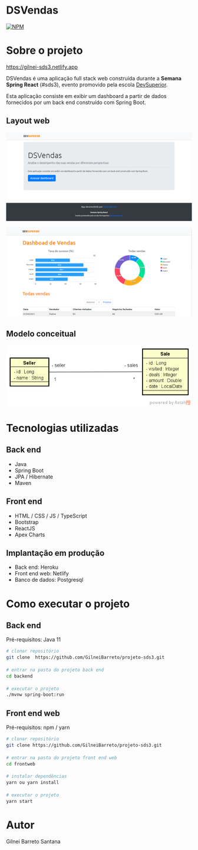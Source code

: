 # DSVendas
[![NPM](https://img.shields.io/npm/l/react)](https://github.com/GilneiBarreto/projeto-sds3/blob/main/LICENSE) 

# Sobre o projeto

https://gilnei-sds3.netlify.app

DSVendas é uma aplicação full stack web construída durante a **Semana Spring React** (#sds3), evento promovido pela escola [DevSuperior](https://devsuperior.com "Site da DevSuperior").

Esta aplicação consiste em exibir um dashboard a partir de dados fornecidos por um back end construído com Spring Boot.

## Layout web
![Web 1](https://github.com/GilneiBarreto/assets/blob/main/sds3/web1.PNG)

![Web 2](https://github.com/GilneiBarreto/assets/blob/main/sds3/web2.PNG)

## Modelo conceitual
![Modelo Conceitual](https://github.com/GilneiBarreto/assets/blob/main/sds3/sds3-mc.png)

# Tecnologias utilizadas
## Back end
- Java
- Spring Boot
- JPA / Hibernate
- Maven
## Front end
- HTML / CSS / JS / TypeScript
- Bootstrap
- ReactJS
- Apex Charts
## Implantação em produção
- Back end: Heroku
- Front end web: Netlify
- Banco de dados: Postgresql

# Como executar o projeto

## Back end
Pré-requisitos: Java 11

```bash
# clonar repositório
git clone  https://github.com/GilneiBarreto/projeto-sds3.git

# entrar na pasta do projeto back end
cd backend

# executar o projeto
./mvnw spring-boot:run
```

## Front end web
Pré-requisitos: npm / yarn

```bash
# clonar repositório
git clone https://github.com/GilneiBarreto/projeto-sds3.git

# entrar na pasta do projeto front end web
cd frontweb

# instalar dependências
yarn ou yarn install

# executar o projeto
yarn start
```

# Autor

Gilnei Barreto Santana
